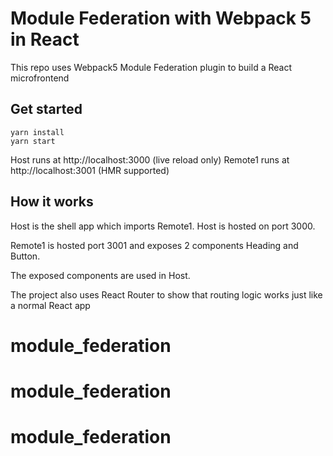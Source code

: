 # Module Federation with Webpack 5 in React

This repo uses Webpack5 Module Federation plugin to build a React microfrontend

## Get started

```shell
yarn install
yarn start
```

Host runs at http://localhost:3000 (live reload only)
Remote1 runs at http://localhost:3001 (HMR supported)

## How it works

Host is the shell app which imports Remote1. Host is hosted on port 3000.

Remote1 is hosted port 3001 and exposes 2 components Heading and Button.

The exposed components are used in Host.

The project also uses React Router to show that routing logic works just like a normal React app
# module_federation
# module_federation
# module_federation
